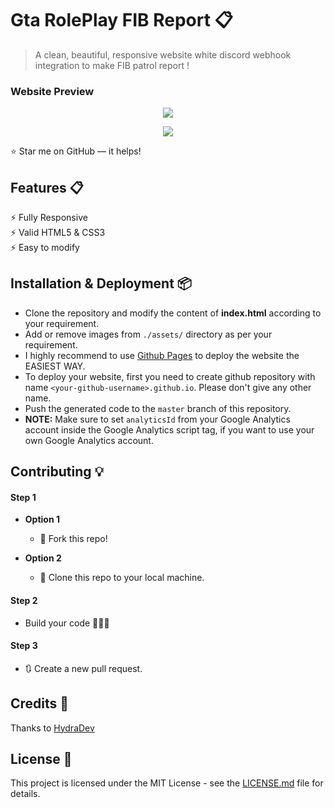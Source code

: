 # Gta RolePlay FIB Report 📋
> A clean, beautiful, responsive website white discord webhook integration to make FIB patrol report !

### Website Preview
<p align="center"> 
  <kbd>
    <img src="https://zupimages.net/up/22/34/u6kj.png">
  </a>
  </kbd>
</p>

<p align="center"> 
  <kbd>
    <img src="https://zupimages.net/up/22/34/gh2l.png">
  </a>
  </kbd>
</p>

:star: Star me on GitHub — it helps!

## Features 📋
⚡️ Fully Responsive\
⚡️ Valid HTML5 & CSS3\
⚡️ Easy to modify

## Installation & Deployment 📦
- Clone the repository and modify the content of <b>index.html</b> according to your requirement.
- Add or remove images from `./assets/` directory as per your requirement.
- I highly recommend to use [Github Pages](https://create-react-app.dev/docs/deployment/#github-pages) to deploy the website the EASIEST WAY.
- To deploy your website, first you need to create github repository with name `<your-github-username>.github.io`. Please don't give any other name.
- Push the generated code to the `master` branch of this repository.
- <b>NOTE:</b> Make sure to set `analyticsId` from your Google Analytics account inside the Google Analytics script tag, if you want to use your own Google Analytics account.


## Contributing 💡
#### Step 1

- **Option 1**
    - 🍴 Fork this repo!

- **Option 2**
    - 👯 Clone this repo to your local machine.


#### Step 2

- Build your code 🔨🔨🔨

#### Step 3

- 🔃 Create a new pull request.

## Credits 🙏
Thanks to [HydraDev](https://github.com/HydraDevFR)

## License 📄
This project is licensed under the MIT License - see the [LICENSE.md](./LICENSE) file for details.
